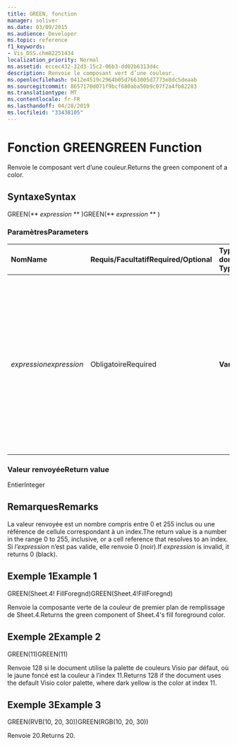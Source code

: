```yaml
---
title: GREEN, fonction
manager: soliver
ms.date: 03/09/2015
ms.audience: Developer
ms.topic: reference
f1_keywords:
- Vis_DSS.chm82251434
localization_priority: Normal
ms.assetid: eccec432-32d3-15c2-06b3-dd02b6313d4c
description: Renvoie le composant vert d’une couleur.
ms.openlocfilehash: 0412e4519c2964b05d7663805d7773e8dc5deaab
ms.sourcegitcommit: 8657170d071f9bcf680aba50b9c07f2a4fb82283
ms.translationtype: MT
ms.contentlocale: fr-FR
ms.lasthandoff: 04/28/2019
ms.locfileid: "33438105"
---
```

# <a name="green-function"></a><span data-ttu-id="3703b-103">Fonction GREEN</span><span class="sxs-lookup"><span data-stu-id="3703b-103">GREEN Function</span></span>

<span data-ttu-id="3703b-104">Renvoie le composant vert d’une couleur.</span><span class="sxs-lookup"><span data-stu-id="3703b-104">Returns the green component of a color.</span></span>
  
## <a name="syntax"></a><span data-ttu-id="3703b-105">Syntaxe</span><span class="sxs-lookup"><span data-stu-id="3703b-105">Syntax</span></span>

<span data-ttu-id="3703b-106">GREEN(\*\* *expression* \*\* )</span><span class="sxs-lookup"><span data-stu-id="3703b-106">GREEN(\*\* *expression* \*\* )</span></span> 
  
### <a name="parameters"></a><span data-ttu-id="3703b-107">Paramètres</span><span class="sxs-lookup"><span data-stu-id="3703b-107">Parameters</span></span>

|<span data-ttu-id="3703b-108">**Nom**</span><span class="sxs-lookup"><span data-stu-id="3703b-108">**Name**</span></span>|<span data-ttu-id="3703b-109">**Requis/Facultatif**</span><span class="sxs-lookup"><span data-stu-id="3703b-109">**Required/Optional**</span></span>|<span data-ttu-id="3703b-110">**Type de données**</span><span class="sxs-lookup"><span data-stu-id="3703b-110">**Data Type**</span></span>|<span data-ttu-id="3703b-111">**Description**</span><span class="sxs-lookup"><span data-stu-id="3703b-111">**Description**</span></span>|
|:-----|:-----|:-----|:-----|
| <span data-ttu-id="3703b-112">_expression_</span><span class="sxs-lookup"><span data-stu-id="3703b-112">_expression_</span></span> <br/> |<span data-ttu-id="3703b-113">Obligatoire</span><span class="sxs-lookup"><span data-stu-id="3703b-113">Required</span></span>  <br/> |<span data-ttu-id="3703b-114">**Varie**</span><span class="sxs-lookup"><span data-stu-id="3703b-114">**Varies**</span></span> <br/> |<span data-ttu-id="3703b-115">Index d’une couleur dans le tableau des couleurs du document, expression qui se résout en une couleur personnalisée (par exemple, RVB ou HSL) ou une référence à une cellule qui contient un index de couleur ou un résultat de couleur.</span><span class="sxs-lookup"><span data-stu-id="3703b-115">An index of a color in the document's color table, an expression that resolves to a custom color (such as RGB or HSL), or a reference to a cell that contains a color index or color result.</span></span>  <br/> |
   
### <a name="return-value"></a><span data-ttu-id="3703b-116">Valeur renvoyée</span><span class="sxs-lookup"><span data-stu-id="3703b-116">Return value</span></span>

<span data-ttu-id="3703b-117">Entier</span><span class="sxs-lookup"><span data-stu-id="3703b-117">Integer</span></span>
  
## <a name="remarks"></a><span data-ttu-id="3703b-118">Remarques</span><span class="sxs-lookup"><span data-stu-id="3703b-118">Remarks</span></span>

<span data-ttu-id="3703b-119">La valeur renvoyée est un nombre compris entre 0 et 255 inclus ou une référence de cellule correspondant à un index.</span><span class="sxs-lookup"><span data-stu-id="3703b-119">The return value is a number in the range 0 to 255, inclusive, or a cell reference that resolves to an index.</span></span> <span data-ttu-id="3703b-120">Si  *l’expression*  n’est pas valide, elle renvoie 0 (noir).</span><span class="sxs-lookup"><span data-stu-id="3703b-120">If  *expression*  is invalid, it returns 0 (black).</span></span> 
  
## <a name="example-1"></a><span data-ttu-id="3703b-121">Exemple 1</span><span class="sxs-lookup"><span data-stu-id="3703b-121">Example 1</span></span>

<span data-ttu-id="3703b-122">GREEN(Sheet.4! FillForegnd)</span><span class="sxs-lookup"><span data-stu-id="3703b-122">GREEN(Sheet.4!FillForegnd)</span></span>
  
<span data-ttu-id="3703b-123">Renvoie la composante verte de la couleur de premier plan de remplissage de Sheet.4.</span><span class="sxs-lookup"><span data-stu-id="3703b-123">Returns the green component of Sheet.4's fill foreground color.</span></span>
  
## <a name="example-2"></a><span data-ttu-id="3703b-124">Exemple 2</span><span class="sxs-lookup"><span data-stu-id="3703b-124">Example 2</span></span>

<span data-ttu-id="3703b-125">GREEN(11)</span><span class="sxs-lookup"><span data-stu-id="3703b-125">GREEN(11)</span></span>
  
<span data-ttu-id="3703b-126">Renvoie 128 si le document utilise la palette de couleurs Visio par défaut, où le jaune foncé est la couleur à l’index 11.</span><span class="sxs-lookup"><span data-stu-id="3703b-126">Returns 128 if the document uses the default Visio color palette, where dark yellow is the color at index 11.</span></span>
  
## <a name="example-3"></a><span data-ttu-id="3703b-127">Exemple 3</span><span class="sxs-lookup"><span data-stu-id="3703b-127">Example 3</span></span>

<span data-ttu-id="3703b-128">GREEN(RVB(10, 20, 30))</span><span class="sxs-lookup"><span data-stu-id="3703b-128">GREEN(RGB(10, 20, 30))</span></span>
  
<span data-ttu-id="3703b-129">Renvoie 20.</span><span class="sxs-lookup"><span data-stu-id="3703b-129">Returns 20.</span></span>
  

